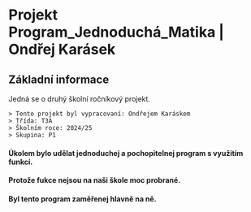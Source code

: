# Projekt Program_Jednoduchá_Matika | Ondřej Karásek
## Základní informace
Jedná se o druhý školní ročníkový projekt.
```
> Tento projekt byl vypracovaní: Ondřejem Karáskem
> Třída: T3A
> Školním roce: 2024/25 
> Skupina: P1
```
#### Úkolem bylo udělat jednoduchej a pochopitelnej program s využitím funkcí.
#### Protože fukce nejsou na naši škole moc probrané.
#### Byl tento program zaměřenej hlavně na ně.
